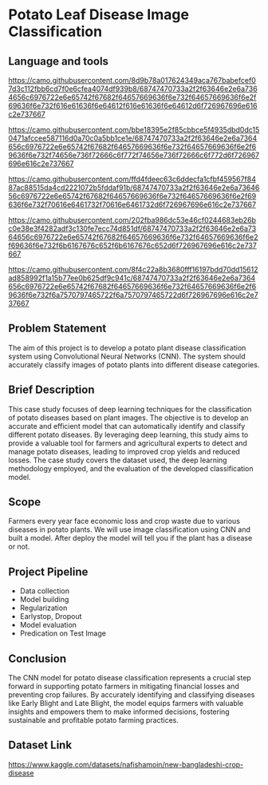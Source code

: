 # Potato Leaf Disease Image Classification


## Language and tools

https://camo.githubusercontent.com/8d9b78a017624349aca767babefcef07d3c112fbb6cd7f0e6cfea4074df939b8/68747470733a2f2f63646e2e6a7364656c6976722e6e65742f67682f64657669636f6e732f64657669636f6e2f69636f6e732f616e61636f6e64612f616e61636f6e64612d6f726967696e616c2e737667

https://camo.githubusercontent.com/bbe18395e2f85cbbce5f4935dbd0dc150471afccee587116d0a70c0a5bb1ce1e/68747470733a2f2f63646e2e6a7364656c6976722e6e65742f67682f64657669636f6e732f64657669636f6e2f69636f6e732f74656e736f72666c6f772f74656e736f72666c6f772d6f726967696e616c2e737667

https://camo.githubusercontent.com/ffd4fdeec63c6ddecfa1cfbf459567f8487ac88515da4cd2221072b5fddaf91b/68747470733a2f2f63646e2e6a7364656c6976722e6e65742f67682f64657669636f6e732f64657669636f6e2f69636f6e732f70616e6461732f70616e6461732d6f726967696e616c2e737667

https://camo.githubusercontent.com/202fba986dc53e46cf0244683eb26bc0e38e3f4282adf3c130fe7ecc74d851df/68747470733a2f2f63646e2e6a7364656c6976722e6e65742f67682f64657669636f6e732f64657669636f6e2f69636f6e732f6b6167676c652f6b6167676c652d6f726967696e616c2e737667

https://camo.githubusercontent.com/8f4c22a8b3680fff16197bdd70dd15612ad858992f1a15b77ee0b625df9c941c/68747470733a2f2f63646e2e6a7364656c6976722e6e65742f67682f64657669636f6e732f64657669636f6e2f69636f6e732f6a7570797465722f6a7570797465722d6f726967696e616c2e737667
## Problem Statement

The aim of this project is to develop a potato plant disease classification system using Convolutional Neural Networks (CNN). The system should accurately classify images of potato plants into different disease categories.
## Brief Description

This case study focuses of deep learning techniques for the classification of potato diseases based on plant images. The objective is to develop an accurate and efficient model that can automatically identify and classify different potato diseases. By leveraging deep learning, this study aims to provide a valuable tool for farmers and agricultural experts to detect and manage potato diseases, leading to improved crop yields and reduced losses. The case study covers the dataset used, the deep learning methodology employed, and the evaluation of the developed classification model.
## Scope

Farmers every year face economic loss and crop waste due to various diseases in potato plants. We will use image classification using CNN and built a model. After deploy the model will tell you if the plant has a disease or not.
## Project Pipeline

- Data collection 
- Model building 
- Regularization 
- Earlystop, Dropout 
- Model evaluation
- Predication on Test Image
## Conclusion

The CNN model for potato disease classification represents a crucial step forward in supporting potato farmers in mitigating financial losses and preventing crop failures. By accurately identifying and classifying diseases like Early Blight and Late Blight, the model equips farmers with valuable insights and empowers them to make informed decisions, fostering sustainable and profitable potato farming practices.
## Dataset Link

https://www.kaggle.com/datasets/nafishamoin/new-bangladeshi-crop-disease 